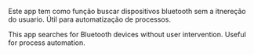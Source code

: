 Este app tem como função buscar dispositivos bluetooth sem a itnereção do usuario. Útil para automatização de processos.

This app searches for Bluetooth devices without user intervention. Useful for process automation.
